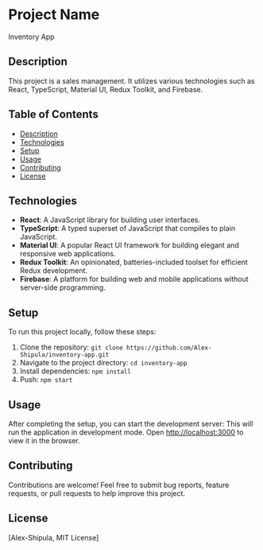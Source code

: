 # Project Name
Inventory App

## Description
This project is a sales management. It utilizes various technologies such as React, TypeScript, Material UI, Redux Toolkit, and Firebase.

## Table of Contents
- [Description](#description)
- [Technologies](#technologies)
- [Setup](#setup)
- [Usage](#usage)
- [Contributing](#contributing)
- [License](#license)

## Technologies
- **React**: A JavaScript library for building user interfaces.
- **TypeScript**: A typed superset of JavaScript that compiles to plain JavaScript.
- **Material UI**: A popular React UI framework for building elegant and responsive web applications.
- **Redux Toolkit**: An opinionated, batteries-included toolset for efficient Redux development.
- **Firebase**: A platform for building web and mobile applications without server-side programming.

## Setup
To run this project locally, follow these steps:
1. Clone the repository: `git clone https://github.com/Alex-Shipula/inventory-app.git`
2. Navigate to the project directory: `cd inventory-app`
3. Install dependencies: `npm install`
4. Push: `npm start`

## Usage
After completing the setup, you can start the development server:
This will run the application in development mode. Open [http://localhost:3000](http://localhost:3000) to view it in the browser.

## Contributing
Contributions are welcome! Feel free to submit bug reports, feature requests, or pull requests to help improve this project.

## License
[Alex-Shipula, MIT License]